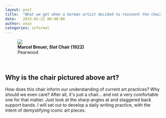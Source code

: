 ```yaml
---
layout: post
title:  "What we got when a German artist decided to reinvent the chair."
date:   2015-02-22 00:48:00
author: onzo
categories: informal
---
```


<figure>
  <img src="{{site.url}}/img/2015/texts/breuer-slat-chair.jpg">
  <figcaption>
    <strong>Marcel Breuer, Slat Chair (1922)</strong> <br />
    Pearwood
  </figcaption>
</figure>

<br />
<h2>Why is the chair pictured above art?</h2>
How does this chair inform our understanding of current art practices? Why should we even care? After all, it's just a chair... and not a very comfortable one for that matter. Just look at the sharp angles at and staggered back support bands. I will set out to develop a daily writing practice, with the intent of demystifying iconic art pieces.
